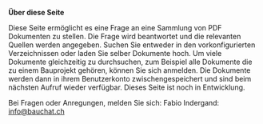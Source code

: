 **Über diese Seite**

Diese Seite ermöglicht es eine Frage an eine Sammlung von PDF Dokumenten zu stellen. Die Frage wird beantwortet und die relevanten Quellen werden angegeben. Suchen Sie entweder in den vorkonfigurierten Verzeichnissen oder laden Sie selber Dokumente hoch. Um viele Dokumente gleichzeitig zu durchsuchen, zum Beispiel alle Dokumente die zu einem Bauprojekt gehören, können Sie sich anmelden. Die Dokumente werden dann in ihrem Benutzerkonto zwischengespeichert und sind beim nächsten Aufruf wieder verfügbar.
Dieses Seite ist noch in Entwicklung.

Bei Fragen oder Anregungen, melden Sie sich:
Fabio Indergand: info@bauchat.ch
